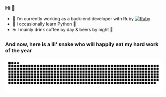 ### Hi 👋

- 🔭 I’m currently working as a back-end developer with Ruby [![Ruby](https://cdn.emojidex.com/emoji/mdpi/Ruby.png "Ruby")](https://www.ruby-lang.org)
- 🌱 I occasionally learn Python 🐍
- ☕️ I mainly drink coffee by day & beers by night 🍻


### And now, here is a lil' snake who will happily eat my hard work of the year

![snake gif](https://github.com/Tao-Galasse/Tao-Galasse/blob/output/github-contribution-grid-snake.svg)
